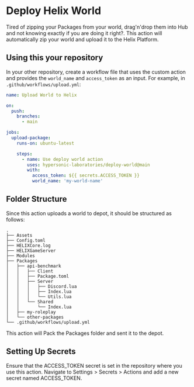 # Deploy Helix World

Tired of zipping your Packages from your world, drag'n'drop them into Hub and not knowing exactly if you are doing it right?. This action will automatically zip your world and upload it to the Helix Platform.

## Using this your repository

In your other repository, create a workflow file that uses the custom action and provides the `world_name` and `access_token` as an input. For example, in `.github/workflows/upload.yml`:

```yaml
name: Upload World to Helix

on:
  push:
    branches:
      - main

jobs:
  upload-package:
    runs-on: ubuntu-latest

    steps:
      - name: Use deploy world action
        uses: hypersonic-laboratories/deploy-world@main
        with:
          access_token: ${{ secrets.ACCESS_TOKEN }}
          world_name: 'my-world-name'

```

## Folder Structure

Since this action uploads a world to depot, it should be structured as follows:


```
.
├── Assets
├── Config.toml
├── HELIXCore.log
├── HELIXGameServer
├── Modules
├── Packages
│   ├── api-benchmark
│   │   ├── Client
│   │   ├── Package.toml
│   │   ├── Server
│   │   │   ├── Discord.lua
│   │   │   ├── Index.lua
│   │   │   └── Utils.lua
│   │   └── Shared
│   │       └── Index.lua
│   ├── my-roleplay
│   └── other-packages
└── .github/workflows/upload.yml
```

This action will Pack the Packages folder and sent it to the depot.


## Setting Up Secrets

Ensure that the ACCESS_TOKEN secret is set in the repository where you use this action. Navigate to Settings > Secrets > Actions and add a new secret named ACCESS_TOKEN.
